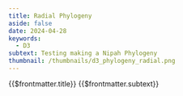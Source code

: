 ```yaml
---
title: Radial Phylogeny
aside: false
date: 2024-04-28
keywords:
  - D3
subtext: Testing making a Nipah Phylogeny
thumbnail: /thumbnails/d3_phylogeny_radial.png
---
```


<FigureTitle>{{$frontmatter.title}}</FigureTitle>
<SubtitleHeader>{{$frontmatter.subtext}}</SubtitleHeader>
<D3PlotContainer>
<svg ref="svgContainer"></svg>
</D3PlotContainer>

<script setup>
//some code based on example here: https://observablehq.com/@d3/tree-of-life?intent=fork
import * as d3 from 'd3';
import { onMounted, ref } from 'vue';

const svgContainer = ref(null);

function parseNewick(a) {
  for (var e = [], r = {}, s = a.split(/\s*(;|\(|\)|,|:)\s*/), t = 0; t < s.length; t++) {
    var n = s[t];
    switch (n) {
      case "(":
        var c = {};
        r.branchset = [c];
        e.push(r);
        r = c;
        break;
      case ",":
        var c = {};
        e[e.length - 1].branchset.push(c);
        r = c;
        break;
      case ")":
        r = e.pop();
        break;
      case ":":
        break;
      default:
        var h = s[t - 1];
        if (h === ")" || h === "(" || h === ",") {
          const nameAndCountry = n.split(/\[|\]/);
          r.name = nameAndCountry[0];
          r.country = nameAndCountry[1]; // Extract the country information
        } else if (h === ":") {
          r.length = parseFloat(n);
        }
    }
  }
  return r;
};

function drawChart(data) {
  const width = 800;
  const outerRadius = width / 2;
  const innerRadius = outerRadius - 120;

  const root = d3.hierarchy(data, d => d.branchset)
    .sum(d => d.branchset ? 0 : 1)
    .sort((a, b) => (a.value - b.value) || d3.ascending(a.data.length, b.data.length));

  var cluster = d3.cluster()
    .size([360, innerRadius])
    .separation((a, b) => 1);

  // tree building functions
  function maxLength(d) {
    return d.data.length + (d.children ? d3.max(d.children, maxLength) : 0);
  }
  function setRadius(d, y0, k) {
    d.radius = (y0 += d.data.length) * k;
    if (d.children) d.children.forEach(d => setRadius(d, y0, k));
  }
  function linkStep(startAngle, startRadius, endAngle, endRadius) {
    const c0 = Math.cos(startAngle = (startAngle - 90) / 180 * Math.PI);
    const s0 = Math.sin(startAngle);
    const c1 = Math.cos(endAngle = (endAngle - 90) / 180 * Math.PI);
    const s1 = Math.sin(endAngle);
    return "M" + startRadius * c0 + "," + startRadius * s0
      + (endAngle === startAngle ? "" : "A" + startRadius + "," + startRadius + " 0 0 " + (endAngle > startAngle ? 1 : 0) + " " + startRadius * c1 + "," + startRadius * s1)
      + "L" + endRadius * c1 + "," + endRadius * s1;
  }

  function linkConstant(d) {
    return linkStep(d.source.x, d.source.y, d.target.x, d.target.y);
  }

  cluster(root);
  setRadius(root, root.data.length = 0, innerRadius / maxLength(root));

  // Initialize SVG properly
  const svg = d3.select(svgContainer.value)
    //.attr('width', width)
    //.attr('height', width)
    .attr("viewBox", [-outerRadius, -outerRadius, width, width])
    .attr("class", "max-w-full h-auto");

  svg.append("g")
    .attr("class", "stroke")
    .attr("fill", "none")
    //.attr("stroke", "currentColor")
    .selectAll("path")
    .data(root.links())
    .join("path")
    .attr("d", linkConstant)
    .attr("stroke-width", 1.5)

  svg.append("g")
    .selectAll("circle")
    .data(root.leaves())
    .join("circle")
    .attr("transform", d => `rotate(${d.x - 90}) translate(${innerRadius + 4},0)`)
    .attr("r", 6)
    //.attr("stroke", "currentColor") 
    //.attr("stroke-width", 2)
    .attr("class", "circle")
    .attr("fill", d => {
      const countryColors = {
        "India": "#ff7f0e",
        "Bangladesh": "#1f77b4",
        "Malaysia": "#2ca02c",
        "Cambodia": "#d62728",
        "Thailand": "#9467bd",
      };
      return countryColors[d.data.country] || "black";
    })
  const countryColors = {
    "India": "#ff7f0e",
    "Bangladesh": "#1f77b4",
    "Malaysia": "#2ca02c",
    "Cambodia": "#d62728",
    "Thailand": "#9467bd",
  };

  // Create a legend group
  const legend = svg.append("g")
    .attr("class", "legend")
    .attr("transform", `translate(${outerRadius - 750}, ${-outerRadius + 90})`);

  // Add legend items
  const legendItems = legend.selectAll(".legend-item")
    .data(Object.entries(countryColors))
    .enter()
    .append("g")
    .attr("class", "legend-item")
    .attr("transform", (d, i) => `translate(0, ${i * 20})`);

  // Add circles to legend items
  legendItems.append("circle")
    .attr("r", 6)
    .attr("fill", d => d[1])
    .attr("class", "circle")
  //.attr("stroke", "currentColor") 
  //.attr("stroke-width", 2);

  // Add country labels to legend items
  legendItems.append("text")
    .attr("class", "legend-text")
    .attr("x", 10)
    .style("fill", "currentColor")
    .attr("y", 6)
    .attr("dy", "0em")
    .text(d => d[0]);
};

async function fetchData() {
  const file = await fetch('https://raw.githubusercontent.com/dms-vep/Nipah_Malaysia_RBP_DMS/master/data/custom_analyses_data/alignments/phylo/nipah_whole_genome_phylo.tre');
  const csv = await file.text();
  const parsedData = parseNewick(csv);
  drawChart(parsedData);
};
onMounted(() => {
  fetchData();
});
</script>

<style>
.circle {
  @apply stroke-white dark:stroke-slate-200 stroke-1;
}

.stroke {
  @apply stroke-current;
}
</style>
